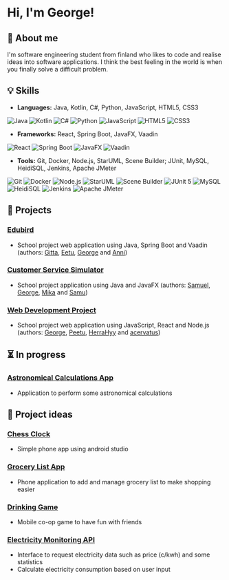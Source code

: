 # Hi, I'm George!

## 🙋 About me
I'm software engineering student from finland who likes to code and realise ideas into software applications. I think the best feeling in the world is when you finally solve a difficult problem.

## 💡 Skills
- **Languages:** Java, Kotlin, C#, Python, JavaScript, HTML5, CSS3
<p>
  <img alt="Java" src="https://img.shields.io/badge/Java-0854C1?style=for-the-badge&logo=java&logoColor=white" />
  <img alt="Kotlin" src="https://img.shields.io/badge/Kotlin-7F52FF?style=for-the-badge&logo=kotlin&logoColor=white" />
  <img alt="C#" src="https://img.shields.io/badge/C%23-512BD4?style=for-the-badge&logo=C%23&logoColor=white" />
  <img alt="Python" src="https://img.shields.io/badge/Python-3776AB?style=for-the-badge&logo=python&logoColor=white" />
  <img alt="JavaScript" src="https://img.shields.io/badge/JavaScript-F7DF1E?style=for-the-badge&logo=javascript&logoColor=black" />
  <img alt="HTML5" src="https://img.shields.io/badge/HTML5-E34F26?style=for-the-badge&logo=html5&logoColor=white" />
  <img alt="CSS3" src="https://img.shields.io/badge/CSS3-1572B6?style=for-the-badge&logo=css3&logoColor=white" />
</p>

- **Frameworks:** React, Spring Boot, JavaFX, Vaadin
<p>
  <img alt="React" src="https://img.shields.io/badge/React-61DAFB?style=for-the-badge&logo=react&logoColor=black" />
  <img alt="Spring Boot" src="https://img.shields.io/badge/Spring Boot-6DB33F?style=for-the-badge&logo=springboot&logoColor=white" />
  <img alt="JavaFX" src="https://img.shields.io/badge/JavaFX-5395FD?style=for-the-badge&logo=java&logoColor=white" />
  <img alt="Vaadin" src="https://img.shields.io/badge/Vaadin-00B4F0?style=for-the-badge&logo=Vaadin&logoColor=white" />
</p>

- **Tools:** Git, Docker, Node.js, StarUML, Scene Builder; JUnit, MySQL, HeidiSQL, Jenkins, Apache JMeter
<p>
  <img alt="Git" src="https://img.shields.io/badge/Git-F05032?style=for-the-badge&logo=git&logoColor=white" />
  <img alt="Docker" src="https://img.shields.io/badge/Docker-2496ED?style=for-the-badge&logo=docker&logoColor=white" />
  <img alt="Node.js" src="https://img.shields.io/badge/NodeJS-5FA04E?style=for-the-badge&logo=Node.js&logoColor=white" />
  <img alt="StarUML" src="https://img.shields.io/badge/StarUML-FABD14?style=for-the-badge&logo=uml&logoColor=black" />
  <img alt="Scene Builder" src="https://img.shields.io/badge/Scene Builder-336699?style=for-the-badge&logo=scene builder&logoColor=black" />
  <img alt="JUnit 5" src="https://img.shields.io/badge/JUnit5-25A162?style=for-the-badge&logo=junit5&logoColor=white" />
  <img alt="MySQL" src="https://img.shields.io/badge/MySQL-4479A1?style=for-the-badge&logo=mysql&logoColor=white" />
  <img alt="HeidiSQL" src="https://img.shields.io/badge/HeidiSQL-44A833?style=for-the-badge&logo=heidisql&logoColor=white" />
  <img alt="Jenkins" src="https://img.shields.io/badge/Jenkins-D24939?style=for-the-badge&logo=jenkins&logoColor=white" />
  <img alt="Apache JMeter" src="https://img.shields.io/badge/Apache JMeter-D22128?style=for-the-badge&logo=apache jmeter&logoColor=white" />
</p>


## 📁 Projects

### **[Edubird](https://github.com/gitober/Student-Information-System)**
- School project web application using Java, Spring Boot and Vaadin (authors: [Gitta](https://github.com/gitober), [Eetu](https://github.com/eetuam1), [George](https://github.com/GeorgeChirikov) and [Anni](https://github.com/annikannisto))

### **[Customer Service Simulator](https://github.com/Samupietila/JAVA-Simulation-Project)**
- School project application using Java and JavaFX (authors: [Samuel](https://github.com/dogface3), [George](https://github.com/GeorgeChirikov), [Mika](https://github.com/MikaGronroos2) and [Samu](https://github.com/Samupietila))

### **[Web Development Project](https://github.com/GeorgeChirikov/Web_Dev_Project)**
- School project web application using JavaScript, React and Node.js (authors: [George](https://github.com/GeorgeChirikov), [Peetu](https://github.com/peeturasanen), [HerraHyy](https://github.com/HerraHyy) and [acervatus](https://github.com/acervatus))

## ⏳ In progress

### **[Astronomical Calculations App](https://github.com/GeorgeChirikov/AstronomicalCalculationsApp)**
- Application to perform some astronomical calculations

## 🧠 Project ideas

### [Chess Clock]()
- Simple phone app using android studio

### [Grocery List App]()
- Phone application to add and manage grocery list to make shopping easier

### [Drinking Game]()
- Mobile co-op game to have fun with friends

### [Electricity Monitoring API]()
- Interface to request electricity data such as price (c/kwh) and some statistics
- Calculate electricity consumption based on user input

<!---

## 🤩 Interests
- 

--->



<!---

- 👋 Hi, I’m @GeorgeChirikov
- 👀 I’m interested in ...
- 🌱 I’m currently learning ...
- 💞️ I’m looking to collaborate on ...
- 📫 How to reach me ...
- 😄 Pronouns: ...
- ⚡ Fun fact: ...


GeorgeChirikov/GeorgeChirikov is a ✨ special ✨ repository because its `README.md` (this file) appears on your GitHub profile.
You can click the Preview link to take a look at your changes.
--->
